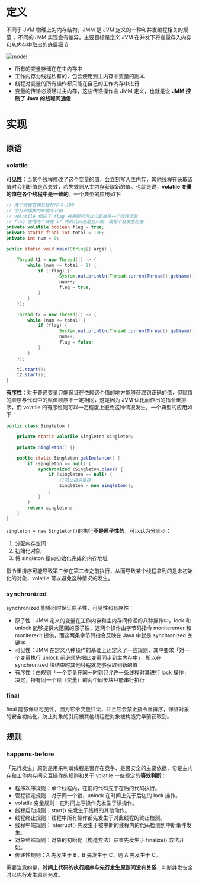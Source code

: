 # 定义

不同于 JVM 物理上的内存结构，JMM 是 JVM 定义的一种和并发编程相关的规范 ，不同的 JVM 实现会有差异，主要目标是定义 JVM 在并发下将变量存入内存和从内存中取出的底层细节

![model](img/model.png)

* 所有的变量存储在在主内存中
* 工作内存为线程私有的，包含使用到主内存中变量的副本
* 线程对变量的所有操作都只能在自己的工作内存中进行
* 变量的传递必须经过主内存，这些传递操作由 JMM 定义，也就是说 **JMM 控制了 Java 的线程间通信**

# 实现

## 原语
### volatile

**可见性**：当某个线程修改了这个变量的值，会立刻写入主内存，其他线程在获取该值时会判断值是否失效，若失效则从主内存获取新的值。也就是说，**volatile 变量的值在各个线程中是一致的**。一个典型的应用如下:

```java
// 两个线程奇偶交替打印 0-100
// 令打印偶数的线程先开始
// volatile 保证了 flag 被更新后可以立即被另一个线程读取
// flag 使得两个线程 if 内的代码总是互斥的，线程不会发生阻塞
private volatile boolean flag = true;
private static final int total = 100;
private int num = 0;

public static void main(String[] args) {

    Thread t1 = new Thread(() -> {
        while (num <= total - 1) {
            if (!flag) {
                    System.out.println(Thread.currentThread().getName() + ":" + num);
                    num++;
                    flag = true;
            }
        }
    });

    Thread t2 = new Thread(() -> {
        while (num <= total) {
            if (flag) {
                    System.out.println(Thread.currentThread().getName() + ":" + num);
                    num++;
                    flag = false;
            }
        }
    });

    t1.start();
    t2.start();
}
```

**[有序性](#ordered)**：对于普通变量只能保证在依赖这个值的地方能够获取到正确的值，但赋值的顺序与代码中的赋值顺序不一定相同，这是因为 JVM 优化而作出的指令重排序，而 volatile 的有序性则可以一定程度上避免这种情况发生，一个典型的应用如下：

```java
public class Singleton {

    private static volatile Singleton singleton;

    private Singleton() {}

    public static Singleton getInstance() {
        if (singleton == null) {
            synchronized (Singleton.class) {
                if (singleton == null) {
                    //防止指令重排
                    singleton = new Singleton();
                }
            }
        }
        return singleton;
    }
}
```

```singleton = new Singleton()```的执行**不是原子性的**，可以认为分三步：

1. 分配内存空间
2. 初始化对象
3. 将 singleton 指向初始化完成的内存地址

指令重排序可能导致第三步在第二步之前执行，从而导致某个线程拿到的是未初始化的对象，volatile 可以避免这种情况的发生。

### synchronized

synchronized 能够同时保证原子性、可见性和有序性：

* 原子性：JMM 定义的变量在工作内存和主内存间传递的八种操作中，lock 和 unlock 能够提供大范围的原子性，这两个操作由字节码指令 moniterenter 和 moniterexit 提供，而这两条字节码指令反映在 Java 中就是 synchronized 关键字
* 可见性：JMM 在定义八种操作的基础上还定义了一些规则，其中要求「対一个变量执行 unlock 前必须先把此变量同步到主内存中」，所以在 synchronized 块结束时其他线程就能够获取到新的值
* 有序性：由规则「一个变量在同一时刻只允许一条线程对其进行 lock 操作」决定，持有同一个锁（变量）的两个同步块只能串行执行

### final

final 能够保证可见性，因为它令变量只读，并且它会禁止指令重排序，保证对象的安全初始化，防止对象的引用被其他线程在对象被构造完毕前获取到。

## 规则
### happens-before

「先行发生」原则是用来判断线程是否存在竞争、是否安全的主要依据，它是主内存和工作内存间交互操作的规则和关于 volatile 一些规定的**等效判断**：

* 程序次序规则：单个线程内，在前的代码先于在后的代码执行。
* 管程锁定规则：对于同一个锁，unlock 在时间上先于后边的 lock 操作。
* volatile 变量规则：在时间上写操作先发生于读操作。
* 线程启动规则：start() 先发生于线程的其他动作。
* 线程终止规则：线程中所有操作都先发生于对此线程的终止检测。
* 线程中端规则：interrupt() 先发生于被中断的线程内的代码检测到中断事件发生。
* 对象终结规则：对象的初始化（构造方法）结束先发生于 finalize() 方法开始。
* 传递性规则：A 先发生于 B，B 先发生于 C，则 A 先发生于 C。

需要注意的是，**时间上代码的执行顺序与先行发生原则间没有关系**，判断并发安全时以先行发生原则为准。
